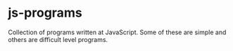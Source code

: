 # js-programs
Collection of programs written at JavaScript. Some of these are simple and others are difficult level programs.
